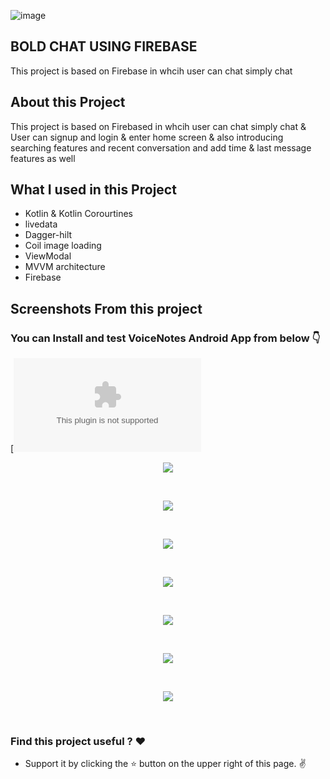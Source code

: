 
![image](https://user-images.githubusercontent.com/105869036/226121167-fe53101d-bbf5-4699-a585-ea358f50885e.png)

## BOLD CHAT USING FIREBASE
This project is based on Firebase in whcih user can chat simply chat

## About this Project
This project is based on Firebased in whcih user can chat simply chat & User can signup and login & enter home screen & also introducing searching features and recent conversation and add time & last message features as well

## What I used in this Project 
* Kotlin & Kotlin Corourtines
* livedata
* Dagger-hilt
* Coil image loading
* ViewModal
* MVVM architecture
* Firebase


## Screenshots From this project
### You can Install and test VoiceNotes Android App from below 👇
[![Bold Chat](https://github.com/AzadTom/Boss-ChatApplication-/raw/master/app/release/app-release.apk)



<p align="center">
    <img  src="https://github.com/AzadTom/Boss-ChatApplication-/blob/master/app/src/main/assets/1.jpg">
</p>
<br>
<p align="center">
    <img  src="https://github.com/AzadTom/Boss-ChatApplication-/blob/master/app/src/main/assets/2.jpg">
</p>
<br>

<p align="center">
    <img  src="https://github.com/AzadTom/Boss-ChatApplication-/blob/master/app/src/main/assets/3.jpg">
</p>
<br>


<p align="center">
    <img  src="https://github.com/AzadTom/Boss-ChatApplication-/blob/master/app/src/main/assets/4.jpg">
</p>
<br>

<p align="center">
    <img  src="https://github.com/AzadTom/Boss-ChatApplication-/blob/master/app/src/main/assets/5.jpg">
</p>
<br>

<p align="center">
    <img  src="https://github.com/AzadTom/Boss-ChatApplication-/blob/master/app/src/main/assets/6.jpg">
</p>
<br>

<p align="center">
    <img  src="https://github.com/AzadTom/Boss-ChatApplication-/blob/master/app/src/main/assets/7.jpg">
</p>
<br>

### Find this project useful ? :heart:

* Support it by clicking the :star: button on the upper right of this page. :v:
